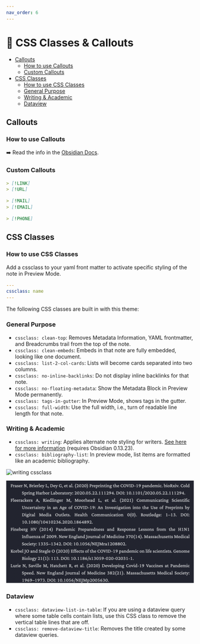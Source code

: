 ```yaml
---
nav_order: 6
---
```


# 📜 CSS Classes & Callouts

<!-- MarkdownTOC -->

- [Callouts](#callouts)
	- [How to use Callouts](#how-to-use-callouts)
	- [Custom Callouts](#custom-callouts)
- [CSS Classes](#css-classes)
	- [How to use CSS Classes](#how-to-use-css-classes)
	- [General Purpose](#general-purpose)
	- [Writing & Academic](#writing--academic)
	- [Dataview](#dataview)

<!-- /MarkdownTOC -->

## Callouts

### How to use Callouts
➡️ Read the info in the [Obsidian Docs](https://help.obsidian.md/How+to/Use+callouts).

### Custom Callouts

```md
> [!LINK]
> [!URL]
```

```md
> [!MAIL]
> [!EMAIL]
```

```md
> [!PHONE]
```

## CSS Classes

### How to use CSS Classes
Add a cssclass to your yaml front matter to activate specific styling of the note in Preview Mode.

```yaml
---
cssclass: name
---
```

The following CSS classes are built in with this theme:

### General Purpose
- `cssclass: clean-top`: Removes Metadata Information, YAML frontmatter, and Breadcrumbs trail from the top of the note.
- `cssclass: clean-embeds`: Embeds in that note are fully embedded, looking like one document.
- `cssclass: list-2-col-cards`: Lists will become cards separated into two columns.
- `cssclass: no-inline-backlinks`: Do not display inline backlinks for that note.
- `cssclass: no-floating-metadata`: Show the Metadata Block in Preview Mode permanently.
- `cssclass: tags-in-gutter`: In Preview Mode, shows tags in the gutter.
- `cssclass: full-width`: Use the full width, i.e., turn of readable line length for that note.

### Writing & Academic
- `cssclass: writing`: Applies alternate note styling for writers. [See here for more information](/shimmering-focus/academics-and-writers) (requires Obsidian 0.13.23).
- `cssclass: bibliography-list`: In preview mode, list items are formatted like an academic bibliography.

![writing cssclass](images/writing-cssclass.gif)

![bibliography cssclass](images/bibliography-list-cssclass.png)

### Dataview
- `cssclass: dataview-list-in-table`: If you are using a dataview query where some table cells contain lists, use this CSS class to remove the vertical table lines that are off.
- `cssclass: remove-dataview-title`: Removes the title created by some dataview queries.
